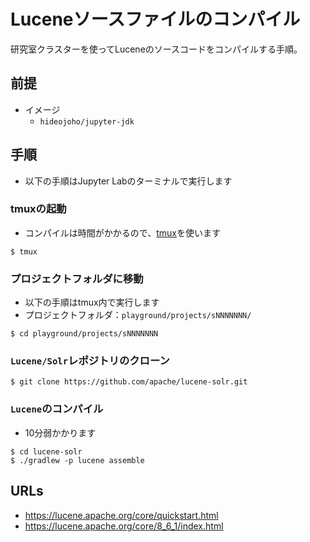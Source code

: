 # Luceneソースファイルのコンパイル

研究室クラスターを使ってLuceneのソースコードをコンパイルする手順。

## 前提

- イメージ
  - `hideojoho/jupyter-jdk`
  
## 手順

- 以下の手順はJupyter Labのターミナルで実行します

### tmuxの起動

- コンパイルは時間がかかるので、[tmux](../../k8s/k8s-linux-commands-terminal.md)を使います

```
$ tmux
```

### プロジェクトフォルダに移動

- 以下の手順はtmux内で実行します
- プロジェクトフォルダ：`playground/projects/sNNNNNNN/`

```
$ cd playground/projects/sNNNNNNN
```

### `Lucene/Solr`レポジトリのクローン

```
$ git clone https://github.com/apache/lucene-solr.git
```

### `Lucene`のコンパイル

- 10分弱かかります

```
$ cd lucene-solr
$ ./gradlew -p lucene assemble
```


## URLs

- https://lucene.apache.org/core/quickstart.html
- https://lucene.apache.org/core/8_6_1/index.html
